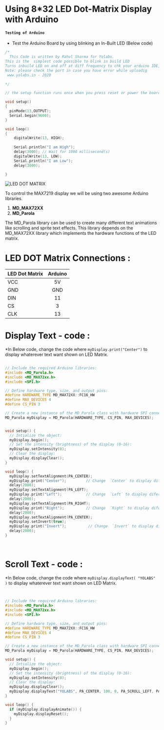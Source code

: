 # Using 8*32 LED Dot-Matrix Display with Arduino


#### `Testing of Arduino`

* Test the Arduino Board by using blinking an In-Built LED (Below code) 

```C++
/*
  This Code is written by Rahul Sharma for Yolabs. 
This is the  simplest code possible to blink in build LED  
Turns inbuild LED on and off at diff frequency to chk your arduino IDE, Arduino and cable is working
Note: please check the port in case you have error while uploadig 
 www.yolabs.in - 2020
  
*/

// the setup function runs once when you press reset or power the board

void setup()
{
  pinMode(13,OUTPUT);
  Serial.begin(9600);
}

void loop()
{
    digitalWrite(13, HIGH);
    
    Serial.println("I am High");
    delay(3000); // Wait for 1000 millisecond(s)
    digitalWrite(13, LOW);
    Serial.println("I am Low");
    delay(3000);
 
}


```


![LED DOT MATRIX](https://ardugeek-electronics-bucket.s3.amazonaws.com/media/products/MAX7219%2032x8%20Dot%20Matrix%204-in-1%20LED%20Display/screen_shot_2019-07-20_at_5.58.10_pm.jpg)

To control the MAX7219 display we will be using two awesome Arduino libraries.
1. **MD_MAX72XX**  
2. **MD_Parola**

<p>The MD_Parola library can be used to create many different text animations like scrolling and sprite text effects. This library depends on the MD_MAX72XX library which implements the hardware functions of the LED matrix.

# LED DOT Matrix Connections :
  
  
| LED Dot Matrix        | Arduino           | 
| -------------         |:-------------:    | 
| VCC                   | 5V                | 
| GND                   | GND               |  
| DIN                   | 11                | 
| CS                    | 3                 |  
| CLK                   | 13                | 
  
  # Display Text - code :
  
  *In Below code, change the code where `myDisplay.print("Center")` to display whaterever text want shown on LED Matrix.
  
```C++ 
  
// Include the required Arduino libraries:
#include <MD_Parola.h>
#include <MD_MAX72xx.h>
#include <SPI.h>

// Define hardware type, size, and output pins:
#define HARDWARE_TYPE MD_MAX72XX::FC16_HW
#define MAX_DEVICES 4
#define CS_PIN 3

// Create a new instance of the MD_Parola class with hardware SPI connection:
MD_Parola myDisplay = MD_Parola(HARDWARE_TYPE, CS_PIN, MAX_DEVICES);


void setup() {
  // Intialize the object:
  myDisplay.begin();
  // Set the intensity (brightness) of the display (0-16):
  myDisplay.setIntensity(0);
  // Clear the display:
  myDisplay.displayClear();
}

void loop() {
  myDisplay.setTextAlignment(PA_CENTER);
  myDisplay.print("Center");         // Change  `Center` to display diferent text.
  delay(2000);
  myDisplay.setTextAlignment(PA_LEFT);
  myDisplay.print("Left");           // Change  `Left` to display diferent text.
  delay(2000);
  myDisplay.setTextAlignment(PA_RIGHT);
  myDisplay.print("Right");          // Change  `Right` to display diferent text.
  delay(2000);
  myDisplay.setTextAlignment(PA_CENTER);
  myDisplay.setInvert(true);
  myDisplay.print("Invert");          // Change  `Invert` to display diferent text.
  delay(2000);
}
  
  
```
 
  # Scroll Text - code : 
  
   *In Below code, change the code where `myDisplay.displayText( "YOLABS" )` to display whaterever text want shown on LED Matrix.
  
```C++ 
  
  
// Include the required Arduino libraries:
#include <MD_Parola.h>
#include <MD_MAX72xx.h>
#include <SPI.h>

// Define hardware type, size, and output pins:
#define HARDWARE_TYPE MD_MAX72XX::FC16_HW
#define MAX_DEVICES 4
#define CS_PIN 3

// Create a new instance of the MD_Parola class with hardware SPI connection:
MD_Parola myDisplay = MD_Parola(HARDWARE_TYPE, CS_PIN, MAX_DEVICES);

void setup() {
  // Intialize the object:
  myDisplay.begin();
  // Set the intensity (brightness) of the display (0-16):
  myDisplay.setIntensity(0);
  // Clear the display:
  myDisplay.displayClear();
  myDisplay.displayText("YOLABS", PA_CENTER, 100, 0, PA_SCROLL_LEFT, PA_SCROLL_LEFT);    // Change  `YOLABS` to display diferent text.
}

void loop() {
  if (myDisplay.displayAnimate()) {
    myDisplay.displayReset();
  }
}
  
```
